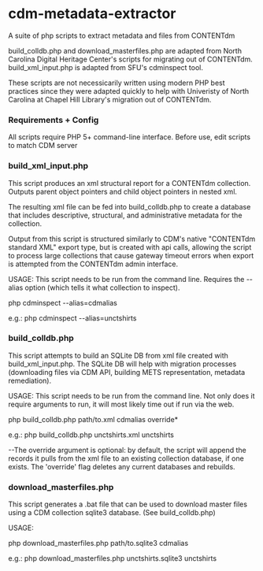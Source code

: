 # cdm-metadata-extractor
A suite of php scripts to extract metadata and files from CONTENTdm

build_colldb.php and download_masterfiles.php are adapted from North Carolina Digital Heritage Center's scripts for migrating out of CONTENTdm. build_xml_input.php is adapted from SFU's cdminspect tool.

These scripts are not necessicarily written using modern PHP best practices since they were adapted quickly to help with Univeristy of North Carolina at Chapel Hill Library's migration out of CONTENTdm.

### Requirements + Config
All scripts require PHP 5+ command-line interface.
Before use, edit scripts to match CDM server

### build_xml_input.php
This script produces an xml structural report for a CONTENTdm collection. Outputs parent object pointers and child object pointers in nested xml.

The resulting xml file can be fed into build_colldb.php to create a database that includes descriptive, structural, and administrative metadata for the collection.

Output from this script is structured similarly to CDM's native "CONTENTdm standard XML" export type, but is created with api calls, allowing the script to process large collections that cause gateway timeout errors when export is attempted from the CONTENTdm admin interface.

USAGE: 
This script needs to be run from the command line.
Requires the --alias option (which tells it what collection to inspect).

php cdminspect --alias=cdmalias

e.g.:
php cdminspect --alias=unctshirts

### build_colldb.php
This script attempts to build an SQLite DB from xml file created with build_xml_input.php. The SQLite DB will help with migration processes (downloading files via CDM API, building METS representation, metadata remediation).

USAGE:
This script needs to be run from the command line. Not only does it require arguments to run, it will most likely time out if run via the web.

php build_colldb.php path/to.xml cdmalias override*

e.g.:
php build_colldb.php unctshirts.xml unctshirts

--The override argument is optional: by default, the script will append the records it pulls from the xml file to an existing collection database, if one exists. The 'override' flag deletes any current databases and rebuilds.

### download_masterfiles.php
This script generates a .bat file that can be used to download master files using a CDM collection sqlite3 database. (See build_colldb.php)

USAGE:

php download_masterfiles.php path/to.sqlite3 cdmalias

e.g.:
php download_masterfiles.php unctshirts.sqlite3 unctshirts
